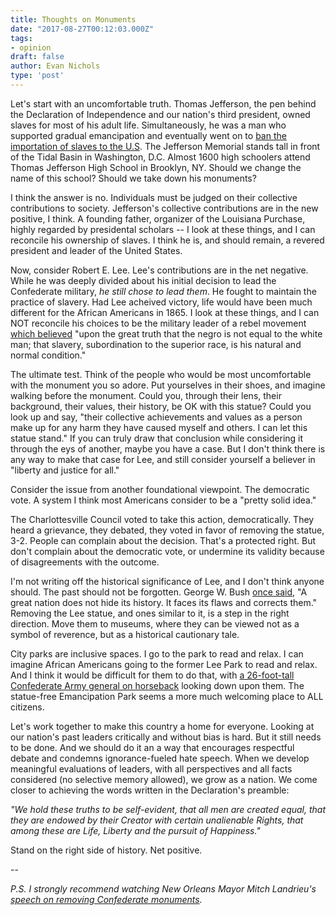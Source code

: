 ```yaml
---
title: Thoughts on Monuments
date: "2017-08-27T00:12:03.000Z"
tags:
- opinion
draft: false
author: Evan Nichols
type: 'post'
---
```


Let's start with an uncomfortable truth. Thomas Jefferson, the pen behind the Declaration of Independence and our nation's third president, owned slaves for most of his adult life. Simultaneously, he was a man who supported gradual emancipation and eventually went on to [ban the importation of slaves to the U.S][1]. The Jefferson Memorial stands tall in front of the Tidal Basin in Washington, D.C. Almost 1600 high schoolers attend Thomas Jefferson High School in Brooklyn, NY. Should we change the name of this school? Should we take down his monuments?

I think the answer is no. Individuals must be judged on their collective contributions to society. Jefferson's collective contributions are in the new positive, I think. A founding father, organizer of the Louisiana Purchase, highly regarded by presidental scholars -- I look at these things, and I can reconcile his ownership of slaves. I think he is, and should remain, a revered president and leader of the United States.

Now, consider Robert E. Lee. Lee's contributions are in the net negative. While he was deeply divided about his initial decision to lead the Confederate military, *he still chose to lead them*. He fought to maintain the practice of slavery. Had Lee acheived victory, life would have been much different for the African Americans in 1865. I look at these things, and I can NOT reconcile his choices to be the military leader of a rebel movement [which believed][2] "upon the great truth that the negro is not equal to the white man; that slavery, subordination to the superior race, is his natural and normal condition."

The ultimate test. Think of the people who would be most uncomfortable with the monument you so adore. Put yourselves in their shoes, and imagine walking before the monument. Could you, through their lens, their background, their values, their history, be OK with this statue? Could you look up and say, "their collective achievements and values as a person make up for any harm they have caused myself and others. I can let this statue stand." If you can truly draw that conclusion while considering it through the eys of another, maybe you have a case. But I don't think there is any way to make that case for Lee, and still consider yourself a believer in "liberty and justice for all."

Consider the issue from another foundational viewpoint. The democratic vote. A system I think most Americans consider to be a "pretty solid idea."

The Charlottesville Council voted to take this action, democratically. They heard a grievance, they debated, they voted in favor of removing the statue, 3-2. People can complain about the decision. That's a protected right. But don't complain about the democratic vote, or undermine its validity because of disagreements with the outcome.

I'm not writing off the historical significance of Lee, and I don't think anyone should. The past should not be forgotten. George W. Bush [once said][3], "A great nation does not hide its history. It faces its flaws and corrects them." Removing the Lee statue, and ones similar to it, is a step in the right direction. Move them to museums, where they can be viewed not as a symbol of reverence, but as a historical cautionary tale.

City parks are inclusive spaces. I go to the park to read and relax. I can imagine African Americans going to the former Lee Park to read and relax. And I think it would be difficult for them to do that, with [a 26-foot-tall Confederate Army general on horseback][4] looking down upon them. The statue-free Emancipation Park seems a more much welcoming place to ALL citizens.

Let's work together to make this country a home for everyone. Looking at our nation's past leaders critically and without bias is hard. But it still needs to be done. And we should do it an a way that encourages respectful debate and condemns ignorance-fueled hate speech. When we develop meaningful evaluations of leaders, with all perspectives and all facts considered (no selective memory allowed), we grow as a nation. We come closer to achieving the words written in the Declaration's preamble:

*"We hold these truths to be self-evident, that all men are created equal, that they are endowed by their Creator with certain unalienable Rights, that among these are Life, Liberty and the pursuit of Happiness."*

Stand on the right side of history. Net positive.

--

*P.S. I strongly recommend watching New Orleans Mayor Mitch Landrieu's [speech on removing Confederate monuments][5].*

[1]: http://abolition.nypl.org/home/
[2]: http://teachingamericanhistory.org/library/document/cornerstone-speech/
[3]: https://www.washingtonpost.com/news/arts-and-entertainment/wp/2016/09/24/read-george-w-bushs-speech-at-the-african-american-museum-13-years-after-signing-the-bill-to-build-it/?utm_term=.fe5168a6644e
[4]: http://www.dhr.virginia.gov/registers/Cities/Charlottesville/104-0264_Robert_Edward_Lee_Sculpture_1997_Final_Nomination.pdf
[5]: http://www.nola.com/politics/index.ssf/2017/05/mayor_landrieu_speech_confeder.html
